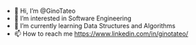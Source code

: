 - 👋 Hi, I’m @GinoTateo
- 👀 I’m interested in Software Engineering
- 🌱 I’m currently learning Data Structures and Algorithms
- 📫 How to reach me https://www.linkedin.com/in/ginotateo/

<!---
GinoTateo/GinoTateo is a ✨ special ✨ repository because its `README.md` (this file) appears on your GitHub profile.
You can click the Preview link to take a look at your changes.
--->
